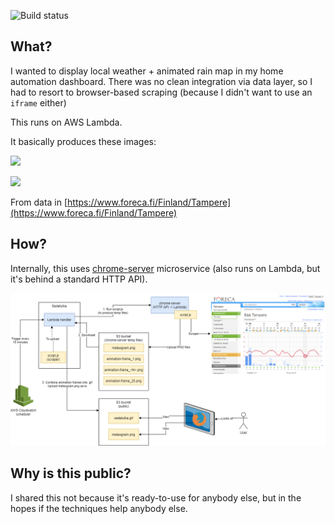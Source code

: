 ![Build status](https://github.com/joonas-fi/sadetutka/workflows/Build/badge.svg)

What?
-----

I wanted to display local weather + animated rain map in my home automation dashboard.
There was no clean integration via data layer, so I had to resort to browser-based
scraping (because I didn't want to use an `iframe` either)

This runs on AWS Lambda.

It basically produces these images:

![](https://s3.amazonaws.com/files.function61.com/sadetutka/meteogram.png)

![](https://s3.amazonaws.com/files.function61.com/sadetutka/sadetutka.gif)

From data in [https://www.foreca.fi/Finland/Tampere](https://www.foreca.fi/Finland/Tampere)


How?
----

Internally, this uses [chrome-server](https://github.com/function61/chrome-server)
microservice (also runs on Lambda, but it's behind a standard HTTP API).

![](docs/drawing.png)


Why is this public?
-------------------

I shared this not because it's ready-to-use for anybody else, but in the hopes if the
techniques help anybody else.

